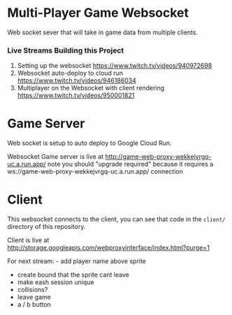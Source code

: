 # Multi-Player Game Websocket
 
Web socket sever that will take in game data from multiple clients.
 
### Live Streams Building this Project

1. Setting up the websocket https://www.twitch.tv/videos/940972698
2. Websocket auto-deploy to cloud run https://www.twitch.tv/videos/946186034
3. Multiplayer on the Websocket with client rendering https://www.twitch.tv/videos/950001821

# Game Server

Web socket is setup to auto deploy to Google Cloud Run.

Websocket Game server is live at http://game-web-proxy-wekkejvrgq-uc.a.run.app/ note you should "upgrade required" because it requires a ws://game-web-proxy-wekkejvrgq-uc.a.run.app/ connection


# Client

This websocket connects to the client, you can see that code in the `client/` directory of this repository.

Client is live at http://storage.googleapis.com/webproxyinterface/index.html?purge=1


For next stream: - add player name above sprite
- create bound that the sprite cant leave
- make eash session unique
- collisions?
- leave game
- a / b button


